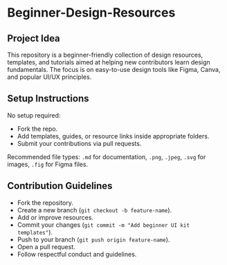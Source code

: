 
# Beginner-Design-Resources

## Project Idea
This repository is a beginner-friendly collection of design resources, templates, and tutorials aimed at helping new contributors learn design fundamentals. The focus is on easy-to-use design tools like Figma, Canva, and popular UI/UX principles.

## Setup Instructions
No setup required:
- Fork the repo.
- Add templates, guides, or resource links inside appropriate folders.
- Submit your contributions via pull requests.

Recommended file types: `.md` for documentation, `.png`, `.jpeg`, `.svg` for images, `.fig` for Figma files.

## Contribution Guidelines
- Fork the repository.
- Create a new branch (`git checkout -b feature-name`).
- Add or improve resources.
- Commit your changes (`git commit -m "Add beginner UI kit templates"`).
- Push to your branch (`git push origin feature-name`).
- Open a pull request.
- Follow respectful conduct and guidelines.
